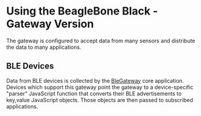 Using the BeagleBone Black - Gateway Version
============================================

The gateway is configured to accept data from many sensors
and distribute the data to many applications.

BLE Devices
-----------

Data from BLE devices is collected by the
[BleGateway](https://github.com/lab11/gateway/tree/master/software/ble-gateway)
core application. Devices which support this gateway point the gateway to a
device-specific "parser" JavaScript function that converts their BLE
advertisements to key,value JavaScript objects. Those objects are then
passed to subscribed applications.


